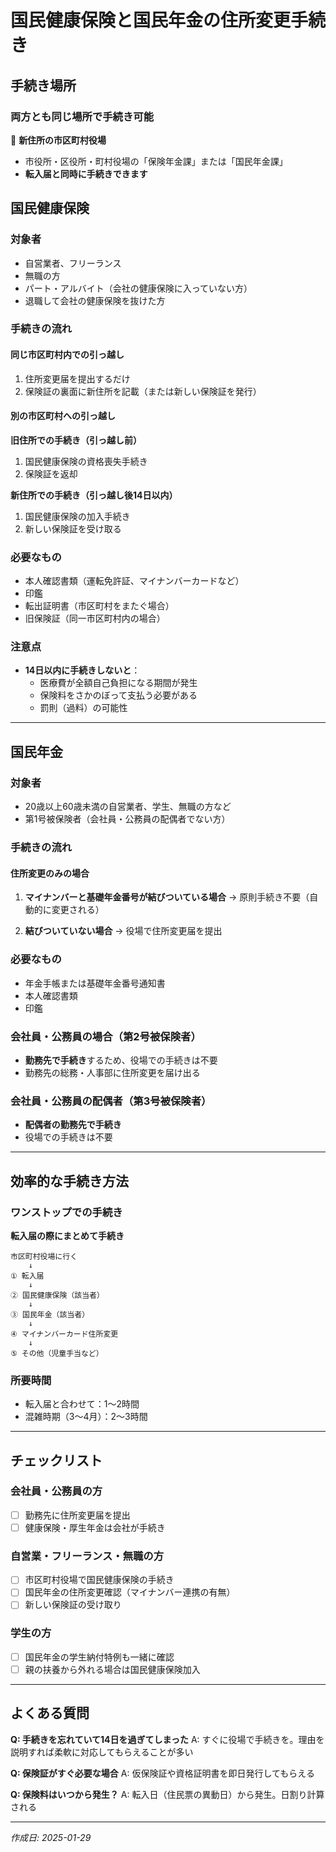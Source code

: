 # 国民健康保険と国民年金の住所変更手続き

## 手続き場所

### 両方とも同じ場所で手続き可能
📍 **新住所の市区町村役場**
- 市役所・区役所・町村役場の「保険年金課」または「国民年金課」
- **転入届と同時に手続きできます**

## 国民健康保険

### 対象者
- 自営業者、フリーランス
- 無職の方
- パート・アルバイト（会社の健康保険に入っていない方）
- 退職して会社の健康保険を抜けた方

### 手続きの流れ

#### 同じ市区町村内での引っ越し
1. 住所変更届を提出するだけ
2. 保険証の裏面に新住所を記載（または新しい保険証を発行）

#### 別の市区町村への引っ越し
**旧住所での手続き（引っ越し前）**
1. 国民健康保険の資格喪失手続き
2. 保険証を返却

**新住所での手続き（引っ越し後14日以内）**
1. 国民健康保険の加入手続き
2. 新しい保険証を受け取る

### 必要なもの
- 本人確認書類（運転免許証、マイナンバーカードなど）
- 印鑑
- 転出証明書（市区町村をまたぐ場合）
- 旧保険証（同一市区町村内の場合）

### 注意点
- **14日以内に手続きしないと**：
  - 医療費が全額自己負担になる期間が発生
  - 保険料をさかのぼって支払う必要がある
  - 罰則（過料）の可能性

---

## 国民年金

### 対象者
- 20歳以上60歳未満の自営業者、学生、無職の方など
- 第1号被保険者（会社員・公務員の配偶者でない方）

### 手続きの流れ

#### 住所変更のみの場合
1. **マイナンバーと基礎年金番号が結びついている場合**
   → 原則手続き不要（自動的に変更される）

2. **結びついていない場合**
   → 役場で住所変更届を提出

### 必要なもの
- 年金手帳または基礎年金番号通知書
- 本人確認書類
- 印鑑

### 会社員・公務員の場合（第2号被保険者）
- **勤務先で手続き**するため、役場での手続きは不要
- 勤務先の総務・人事部に住所変更を届け出る

### 会社員・公務員の配偶者（第3号被保険者）
- **配偶者の勤務先で手続き**
- 役場での手続きは不要

---

## 効率的な手続き方法

### ワンストップでの手続き
**転入届の際にまとめて手続き**

```
市区町村役場に行く
    ↓
① 転入届
    ↓
② 国民健康保険（該当者）
    ↓
③ 国民年金（該当者）
    ↓
④ マイナンバーカード住所変更
    ↓
⑤ その他（児童手当など）
```

### 所要時間
- 転入届と合わせて：1〜2時間
- 混雑時期（3〜4月）：2〜3時間

---

## チェックリスト

### 会社員・公務員の方
- [ ] 勤務先に住所変更届を提出
- [ ] 健康保険・厚生年金は会社が手続き

### 自営業・フリーランス・無職の方
- [ ] 市区町村役場で国民健康保険の手続き
- [ ] 国民年金の住所変更確認（マイナンバー連携の有無）
- [ ] 新しい保険証の受け取り

### 学生の方
- [ ] 国民年金の学生納付特例も一緒に確認
- [ ] 親の扶養から外れる場合は国民健康保険加入

---

## よくある質問

**Q: 手続きを忘れていて14日を過ぎてしまった**
A: すぐに役場で手続きを。理由を説明すれば柔軟に対応してもらえることが多い

**Q: 保険証がすぐ必要な場合**
A: 仮保険証や資格証明書を即日発行してもらえる

**Q: 保険料はいつから発生？**
A: 転入日（住民票の異動日）から発生。日割り計算される

---
*作成日: 2025-01-29*